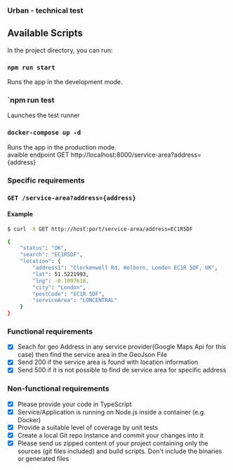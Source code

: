 ### Urban - technical test

## Available Scripts

In the project directory, you can run:

### `npm run start`

Runs the app in the development mode.<br />

### `npm run test

Launches the test runner

### `docker-compose up -d`

Runs the app in the production mode.<br />
avaible endpoint GET http://localhost:8000/service-area?address={address}

### Specific requirements

### `GET /service-area?address={address}`

#### Example

```bash
$ curl -X GET http://host:port/service-area/address=EC1R5DF

{
    "status": "OK",
    "search": "EC1R5DF",
    "location": {
        "address1": "Clerkenwell Rd, Holborn, London EC1R 5DF, UK",
        "lat": 51.5221993,
        "lng": -0.1097618,
        "city": "London",
        "postCode": "EC1R 5DF",
        "serviceArea": "LONCENTRAL"
    }
}
```

### Functional requirements

- [x] Seach for geo Address in any service provider(Google Maps Api for this case) then find the service area in the GeoJson File
- [x] Send 200 if the service area is found with location information
- [x] Send 500 if it is not possible to find de service area for specific address

### Non-functional requirements

- [x] Please provide your code in TypeScript
- [x] Service/Application is running on Node.js inside a container (e.g. Docker)
- [x] Provide a suitable level of coverage by unit tests
- [x] Create a local Git repo instance and commit your changes into it
- [x] Please send us zipped content of your project containing only the sources (git files
      included) and build scripts. Don't include the binaries or generated files
